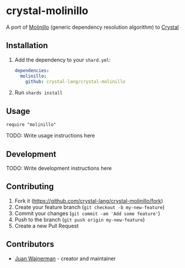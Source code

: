 # crystal-molinillo

A port of [Molinillo](https://github.com/CocoaPods/Molinillo/) (generic dependency resolution algorithm) to [Crystal](https://crystal-lang.org)

## Installation

1. Add the dependency to your `shard.yml`:

   ```yaml
   dependencies:
     molinillo:
       github: crystal-lang/crystal-molinillo
   ```

2. Run `shards install`

## Usage

```crystal
require "molinillo"
```

TODO: Write usage instructions here

## Development

TODO: Write development instructions here

## Contributing

1. Fork it (<https://github.com/crystal-lang/crystal-molinillo/fork>)
2. Create your feature branch (`git checkout -b my-new-feature`)
3. Commit your changes (`git commit -am 'Add some feature'`)
4. Push to the branch (`git push origin my-new-feature`)
5. Create a new Pull Request

## Contributors

- [Juan Wajnerman](https://github.com/your-github-user) - creator and maintainer
